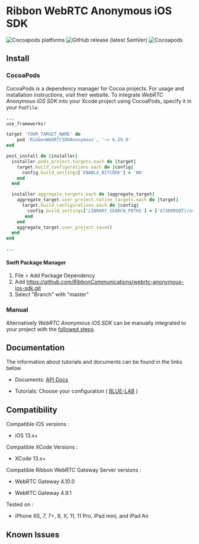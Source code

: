 # Ribbon WebRTC Anonymous iOS SDK

<p>
    <img alt="Cocoapods platforms" src="https://img.shields.io/cocoapods/p/RibbonWebRTCSDKAnonymous">
    <img alt="GitHub release (latest SemVer)" src="https://img.shields.io/github/v/release/RibbonCommunications/webrtc-anonymous-ios-sdk">
    <img alt="Cocoapods" src="https://img.shields.io/cocoapods/v/RibbonWebRTCSDKAnonymous">
</p>

## Install

### CocoaPods

CocoaPods is a dependency manager for Cocoa projects. For usage and installation instructions, visit their website. To integrate *WebRTC Anonymous iOS SDK* into your Xcode project using CocoaPods, specify it in your `Podfile`:

```ruby
...
use_frameworks!

target 'YOUR_TARGET_NAME' do
    pod 'RibbonWebRTCSDKAnonymous', '~> 6.29.0'
end

post_install do |installer|
  installer.pods_project.targets.each do |target|
    target.build_configurations.each do |config|
      config.build_settings['ENABLE_BITCODE'] = 'NO'
    end
  end

  installer.aggregate_targets.each do |aggregate_target|
    aggregate_target.user_project.native_targets.each do |target|
      target.build_configurations.each do |config|
        config.build_settings['LIBRARY_SEARCH_PATHS'] = ['$(SDKROOT)/usr/lib/swift', '$(TOOLCHAIN_DIR)/usr/lib/swift/$(PLATFORM_NAME)', '$(inherited)']
       end
    end
    aggregate_target.user_project.save()
  end
end

...
```

#### Swift Package Manager
1. File > Add Package Dependency
2. Add https://github.com/RibbonCommunications/webrtc-anonymous-ios-sdk.git
3. Select "Branch" with "master"

### Manual

Alternatively *WebRTC Anonymous iOS SDK* can be manually integrated to your project with the [followed steps](https://ribboncommunications.github.io/webrtc-anonymous-ios-sdk/tutorials/#/?id=manual-installation-after-v5170). 

## Documentation

The information about tutorials and documents can be found in the links below

* Documents: [API Docs](https://ribboncommunications.github.io/webrtc-anonymous-ios-sdk/docs)

* Tutorials: Choose your configuration ( [BLUE-LAB](https://ribboncommunications.github.io/webrtc-anonymous-ios-sdk/tutorials/?SUBSCRIPTIONFQDN=blue.rbbn.com&WEBSOCKETFQDN=blue.rbbn.com&ICESERVER1=turn-blue.rbbn.com) )

## Compatibility

Compatible iOS versions :

* iOS 13.x+

Compatible XCode Versions :

* XCode 13.x+

Compatible Ribbon WebRTC Gateway Server versions :

* WebRTC Gateway 4.10.0

* WebRTC Gateway 4.9.1

Tested on :

* iPhone 6S, 7, 7+, 8, X, 11, 11 Pro, iPad mini, and iPad Air

## Known Issues

